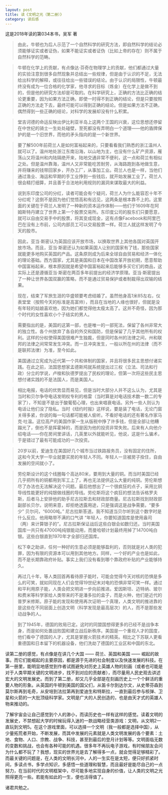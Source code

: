 ```yaml
---
layout: post
title: 读《文明之光（第二册）》
category: 读后感
---
```

这是2018年读的第034本书，吴军 著

>由此，牛顿也为后人示范了一个自然科学的研究方法，即自然科学的结论必须能够证实或者证伪，如果不能证实或者证伪（比如上帝的存在）则不属于自然科学的范畴。

>牛顿在化学上的贡献，有点像达·芬奇在物理学上的贡献，他们都通过大量的实验注意到很多自然现象并总结出一些规律，但是由于认识的不足，无法给出科学的解释，或往往给出一些错误的结论。由于认识的局限性，牛顿最终没有成为一位合格的化学家，他寻求的目标（炼金）在化学上是做不到的，但是他的研究方法却是可取的。在科学研究上，正确的方法比正确的结论更重要，因为如果方法正确，即使一时得不到正确的结论，但是只要按照正确的方法走下去，最终可能可以得到正确的结论。但是如果方法不正确，偶然得到一些正确的结论，对科学的发展却没有什么积累。

>堂吉诃德的命运反映出伊比利亚半岛上这两个王国的兴衰，这位思想还停留在中世纪的骑士一生处处碰壁，至死都没有弄明白一个道理——他的盾牌保护的是一个旧世界，而他的矛头指向的是一个新世界。

>要了解500年前荷兰人是如何富裕起来的，只要看看我们熟悉的浙江温州人就可以了。温州地处浙江东南沿海，以山地为主，也没有什么矿产资源，雁荡山又将温州和内陆隔绝开来，陆地交通非常不便利，这一点和荷兰有相似之处。但是温州靠海，温州人又非常能吃苦耐劳，从海路跑到各地做生意，并将赚来的钱带回家乡，开办工厂，从事加工业。荷兰人也是一样，当他们通过渔业、海运和早期的手工业挣到一些钱后，就开始发展工业了。荷兰人很会精打细算，并且善于合法地利用规则的漏洞来谋取最大的利益。

>说到东印度公司的分红，读者可能会有个疑问，荷兰人为什么能容忍十年不分红呢？这倒不是因为他们觉悟高和有远见，这两条是根本靠不上的。这里面的关键在于荷兰人发明了一种新的资本运作体制——他们于1609年在阿姆斯特丹建立了世界上第一个股票交易所。东印度公司的股东们只要愿意，就可以自由交易手中的股票，将其变成现金，这有点像Facebook和阿里巴巴在没有上市前，公司内部员工可以交易股票一样。荷兰人就这样发明了今天的股市。

>因此，亚当·斯密认为英国应该开放市场，以换取世界上其他各国对英国开放市场。而且，亚当·斯密还认为如果英国人让别的国家有了钱，那些国家就能更多地购买英国的产品。这条原则成为后来全球自由贸易和经济一体化的理论基础。西方国家，尤其是美国和日本在中国改革开放初期，愿意帮助中国富裕起来，根本原因就是希望中国富裕起来后能够多买它们的商品，这实际上还是遵循亚当·斯密在两百多年前提出的经济学原理。亚当·斯密提出了一种让世界各国双赢的策略，而不是通过贸易保护或者制裁得出双输的结果。

>现在，结束了军旅生涯的华盛顿要考虑结婚了。虽然他身高1米85左右，仪表堂堂（按照今天的标准是高富帅），而且在当地的人缘也很好，但就是没有年轻的姑娘喜欢他，因为她们都觉得他太瘦太高了。这并不奇怪，因为那个时代的女性喜欢小个子结实的男人。

>需要指出的是，美国的这第一部，也是唯一的一部宪法，保留了各州非常大的独立性。各个州放弃了各自的外交和国防，但是保留了几乎其他所有的权利。这样的分权使得美国很难产生独裁，但是同时各州的法律之间，州和联邦的法律之间常常发生冲突。而一旦冲突发生，一般以所在州的法律（而不是联邦法律）为准，至今如此。

>美国通过立宪成为近代第一个共和体制的国家，并且将很多民主思想付诸实践。在此之前，法国思想家孟德斯鸠就系统提出过三权（立法、司法和行政）分立的学说，卢梭和狄德罗提出了民权的理论，但第一次将这些民主思想付诸实践的不是法国人，而是美国人。

>相比电报，电话的优势显而易见，但是当时大部分人并不这么认为，尤其是当时和贝尔争夺电话发明权专利的格雷（当时算是对电话技术数一数二的专家了），不知是不是出于酸葡萄心理，也出来唱衰电话。另外一些人则认为电话让他们没了隐私。当时《纽约时报》这样说，要是装了电话，无论门窗关得多紧，你说的每一句话都可能被人偷听。不看好电话的还有著名作家马克·吐温。这位高产的美国作家一生从版税中挣了许多钱，但是全部让他糟蹋光了，倒也不是挥霍掉的，而是因为他的投资非常失败。后来有人向他介绍电话——你在房间里讲话，几英里以外就能听见，他说，这是什么骗术，于是错过了最有可能成功的一次投资。

>20岁以前，爱迪生在美国好几个城市当过铁路报务员，没有固定的住所，这和今天大学一毕业就要买房的年轻人不同。年轻人一旦被房子拴住，自由发展的空间就小了。

>劳伦斯设计的这个线圈每个高达80米，要用到大量的铜。而当时美国已经几乎把所有的铜都用到军工上了，再也无法提供这么大量的纯铜。劳伦斯想尽了办法也无法解决这个问题。最后他想出了一个很疯狂的点子，采用比铜导线性能更好的纯银做线圈的导线。劳伦斯将这个疯狂的想法告诉格罗夫斯，后者马上安排他的助手尼古拉斯去和财政部商量。尼古拉斯找到财政部副部长贝尔，说明来意，却拒绝透露用途，只是强调这是战争需要。“要多少” 贝尔问，“6000吨。” 尼古拉斯答道。我不知道当贝尔听到这个数字时是什么反应。他用略带不满的口气讲 “年轻人，你要知道国库是使用盎司（两）来计算银子的”。尼古拉斯保证战后这些白银会如数归还。当时美国国库一共只有47000吨纯银能动用，而曼哈顿计划最终用掉了14700吨白银。这些白银直到1970年才全部归还国库。

>松下幸之助讲，任何一种好的生意必须是能够盈利的，否则就是对人类的犯罪，因为有限的资源本可以用到其他地方。同样，一个好的产业也是如此，而不是长期靠政府补贴。事实上我们没有看到哪个靠政府补贴的产业能够持久。

>再过几十年，等人类回首再看待原子能时，可能会觉得今天对核的恐惧是多么的可笑，就如同现在人们会觉得19世纪末对电的恐惧非常可笑一样。通过和平利用原子能，人类会把文明进一步向前推进。爱因斯坦、迈特纳、玻尔和费米等科学家给人类带来的不是潘多拉的盒子，而是火种，他们是近代的普罗米修斯。原子能的发现和使用再次证明一个真理，人类文明的推进靠的是这些在不同层面上创造文明（科学发现是最高层次）的人，而不是那些发动战争的人。

>到了1945年，德国的败局已定。这时的同盟国想得更多的已经不是战争本身，而是如何处置战败国和建立战后新秩序。美国是一个重视人才的国度，他们看中了德国的人才，尤其是掌握火箭技术的精英。相比之下苏联人更看重德国和日本留下的机器设备，他们洗劫了德国的工业区和中国的东北。

读第二册的感觉，有点像是在讲几个大国 —— 荷兰、英国和美国 —— 崛起的故事。而它们能崛起的主要原因，都是源于先进的社会制度以及快速发展的科技。在第一册里，能明显地感觉到作者试图避免对历史上英雄人物的刻画（或者也可能是对于人类早期关键的文明进步，找不到对应的贡献者），而尽量用人民史观去讲述宏大的文明发展史。而到了第二册，却又几乎全部是在刻画历史上一个个鲜活的重要人物的形象。从英国的牛顿到美国的国父们，从笛卡尔到达尔文，从史蒂芬森到莫尔斯再到毛奇，从安培到法拉第再到爱迪生和特斯拉，一直到最后参与核弹、卫星和火箭的一大批顶级科学家。文明是广大的人民创造的，也是由天才式的英雄人物来推动的。

了解宇宙会让自己感觉到个人的渺小，而读历史也一样有这样的感觉。读着文明的发展史，不禁想起大学的时候玩得入迷的一款战略经营类游戏：文明，从文明2一直玩到文明5。在这个游戏里面，可以选择一个文明（我一般都是选择中国），从少量拓荒者开始，不断发展，而其中发展的元素就是人类文明发展的各个要素：土地、食物、人口、宗教、战争、科技，甚至到最后的登月计划等等。文明面临无数的变数和挑战，也会有各种可能的机遇。很多年不再玩电子游戏，有时候朋友会问为什么都不玩了？我想，现实的世界光是去了解得多一点，就会觉得足够精彩了。而最关键的问题是，在人类的文明长河中，人的一生实在是太短，便只好抓紧时间，多读点书，多学点知识，多感悟一些道理和智慧，而且最好是能尽自己的一点努力，在当前时代的文明框架中，尽可能多地实现自身的价值，让人类的文明之光照得更亮一些。若能有如此的一生，便也活得值了。

诸君共勉之。
